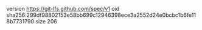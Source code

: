 version https://git-lfs.github.com/spec/v1
oid sha256:299df98802153e58bb699c12946398ece3a2552d24e0bcbc1b6fe118b7731790
size 206
